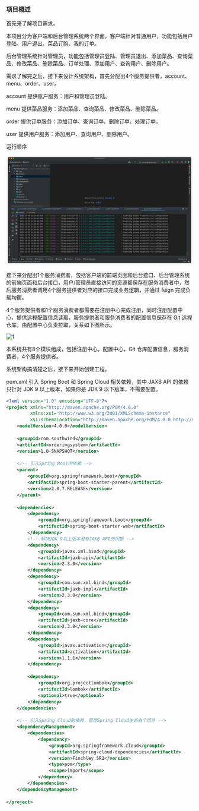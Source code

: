 ### 项目概述

首先来了解项目需求。

本项目分为客户端和后台管理系统两个界面，客户端针对普通用户，功能包括用户登陆、用户退出、菜品订购、我的订单。

后台管理系统针对管理员，功能包括管理员登陆、管理员退出、添加菜品、查询菜品、修改菜品、删除菜品、订单处理、添加用户、查询用户、删除用户。

需求了解完之后，接下来设计系统架构，首先分配出4个服务提供者，account、menu、order、user。

account 提供账户服务：用户和管理员登陆。

menu 提供菜品服务：添加菜品、查询菜品、修改菜品、删除菜品。

order 提供订单服务：添加订单、查询订单、删除订单、处理订单。

user 提供用户服务：添加用户、查询用户、删除用户。

运行顺序

![./image/image-20211125152531117](image/运行顺序.png)

接下来分配出1个服务消费者，包括客户端的前端页面和后台接口、后台管理系统的前端页面和后台接口，用户/管理员直接访问的资源都保存在服务消费者中，然后服务消费者调用4个服务提供者对应的接口完成业务逻辑，并通过 feign 完成负载均衡。

4个服务提供者和1个服务消费者都需要在注册中心完成注册，同时注册配置中心，提供远程配置信息读取，服务提供者和服务消费者的配置信息保存在 Git 远程仓库，由配置中心负责拉取，关系如下图所示。

![1](https://github.com/southwind9801/orderingsystem/blob/master/model.png)

本系统共有8个模块组成，包括注册中心，配置中心，Git 仓库配置信息，服务消费者，4个服务提供者。

系统架构搞清楚之后，接下来开始创建工程。

pom.xml 引入 Spring Boot 和 Spring Cloud 相关依赖，其中 JAXB API 的依赖只针对 JDK 9 以上版本，如果你是 JDK 9 以下版本，不需要配置。

```xml
<?xml version="1.0" encoding="UTF-8"?>
<project xmlns="http://maven.apache.org/POM/4.0.0"
         xmlns:xsi="http://www.w3.org/2001/XMLSchema-instance"
         xsi:schemaLocation="http://maven.apache.org/POM/4.0.0 http://maven.apache.org/xsd/maven-4.0.0.xsd">
    <modelVersion>4.0.0</modelVersion>

    <groupId>com.southwind</groupId>
    <artifactId>orderingsystem</artifactId>
    <version>1.0-SNAPSHOT</version>

    <!-- 引入Spring Boot的依赖 -->
    <parent>
        <groupId>org.springframework.boot</groupId>
        <artifactId>spring-boot-starter-parent</artifactId>
        <version>2.0.7.RELEASE</version>
    </parent>

    <dependencies>
        <dependency>
            <groupId>org.springframework.boot</groupId>
            <artifactId>spring-boot-starter-web</artifactId>
        </dependency>
        <!-- 解决JDK 9以上版本没有JAXB API的问题 -->
        <dependency>
            <groupId>javax.xml.bind</groupId>
            <artifactId>jaxb-api</artifactId>
            <version>2.3.0</version>
        </dependency>
        <dependency>
            <groupId>com.sun.xml.bind</groupId>
            <artifactId>jaxb-impl</artifactId>
            <version>2.3.0</version>
        </dependency>
        <dependency>
            <groupId>com.sun.xml.bind</groupId>
            <artifactId>jaxb-core</artifactId>
            <version>2.3.0</version>
        </dependency>
        <dependency>
            <groupId>javax.activation</groupId>
            <artifactId>activation</artifactId>
            <version>1.1.1</version>
        </dependency>

        <dependency>
            <groupId>org.projectlombok</groupId>
            <artifactId>lombok</artifactId>
            <optional>true</optional>
        </dependency>
    </dependencies>

    <!-- 引入Spring Cloud的依赖，管理Spring Cloud生态各个组件 -->
    <dependencyManagement>
        <dependencies>
            <dependency>
                <groupId>org.springframework.cloud</groupId>
                <artifactId>spring-cloud-dependencies</artifactId>
                <version>Finchley.SR2</version>
                <type>pom</type>
                <scope>import</scope>
            </dependency>
        </dependencies>
    </dependencyManagement>

</project>
```


